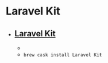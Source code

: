 # Laravel Kit
- [Laravel Kit](https://tmdh.github.io/laravel-kit)
  - 
  - 
  - `brew cask install Laravel Kit`
